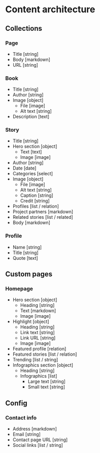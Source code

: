 # Content architecture

## Collections

### Page
* Title [string]
* Body [markdown]
* URL [string]

### Book
* Title [string]
* Author [string]
* Image [object]
  * File [image]
  * Alt text [string]
* Description [text]

### Story
* Title [string]
* Hero section [object]
  * Text [text]
  * Image [image]
* Author [string]
* Date [date]
* Categories [select]
* Image [object]
  * File [image]
  * Alt text [string]
  * Caption [string]
  * Credit [string]
* Profiles [list / relation]
* Project partners [markdown]
* Related stories [list / related]
* Body [markdown]

### Profile
* Name [string]
* Title [string]
* Quote [text]

## Custom pages

### Homepage
* Hero section [object]
  * Heading [string]
  * Text [markdown]
  * Image [image]
* Highlight [object]
  * Heading [string]
  * Link text [string]
  * Link URL [string]
  * Image [image]
* Featured profile [relation]
* Featured stories [list / relation]
* Trending [list / string]
* Infographics section [object]
  * Heading [string]
  * Infographics [list]
    * Large text [string]
    * Small text [string]

## Config

### Contact info
* Address [markdown]
* Email [string]
* Contact page URL [string]
* Social links [list / string]